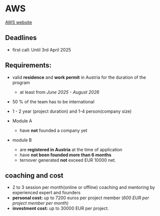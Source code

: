 # AWS

[AWS website](https://www.aws.at/en/)

## Deadlines

* first call: Until 3rd April 2025

## Requirements:

* valid **residence** and **work permit** in Austria for the duration of the program

    - at least from _June 2025 - August 2026_

* 50 % of the team has to be international
* 1 - 2 year (project duration) and 1-4 person(company size)
 
* Module A
 
    - have **not** founded a company yet

* module B
    - are **registered in Austria** at the time of application
    - have **not been founded more than 6 months**
    - ternover generated **not** exceed EUR 10000 net.
 
## coaching and cost

- 2 to 3 session per month(online or offline) coaching and mentoring by experienced expert and founders
- **personal cost:** up to 7200 euros per project member (_600 EUR per project member per month_)
- **investment cost:** up to 30000 EUR per project.
